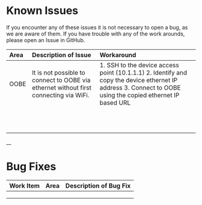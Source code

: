 ﻿﻿﻿﻿﻿
# **Known Issues**
If you encounter any of these issues it is not necessary to open a bug, as we are aware of them. If you have trouble with any of the work arounds, please open an Issue in GitHub.

|Area|Description of Issue|Workaround|
|:--|:--|:--|
| OOBE | It is not possible to connect to OOBE via ethernet without first connecting via WiFi. | 1. SSH to the device access point (10.1.1.1) 2. Identify and copy the device ethernet IP address 3. Connect to OOBE using the copied ethernet IP based URL |
|   |   |   |
|   |   |   |
|   |   |   |
|   |   |   |
|   |   |   |
|   |   |   |
|   |   |   |
|   |   |   |
|   |   |   |
|   |   |   |
|   |   |   |

__

# **Bug Fixes**

|Work Item|Area|Description of Bug Fix|
|---|---|---|
|   |   |   |
|   |   |   |
|   |   |   |






